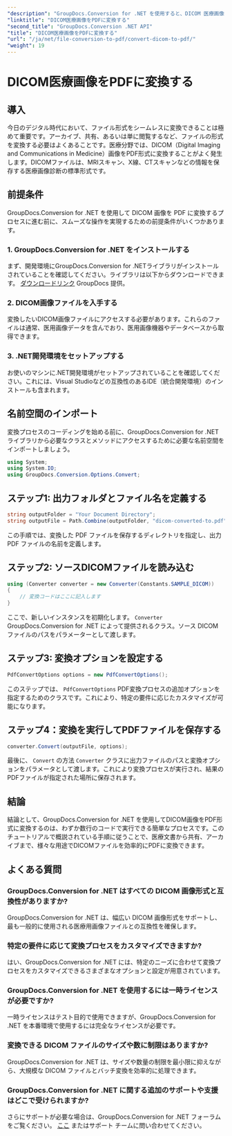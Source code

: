 ```yaml
---
"description": "GroupDocs.Conversion for .NET を使用すると、DICOM 医療画像を簡単に PDF 形式に変換できます。柔軟で効率的、かつカスタマイズ可能な変換ソリューションです。"
"linktitle": "DICOM医療画像をPDFに変換する"
"second_title": "GroupDocs.Conversion .NET API"
"title": "DICOM医療画像をPDFに変換する"
"url": "/ja/net/file-conversion-to-pdf/convert-dicom-to-pdf/"
"weight": 19
---
```


# DICOM医療画像をPDFに変換する

## 導入
今日のデジタル時代において、ファイル形式をシームレスに変換できることは極めて重要です。アーカイブ、共有、あるいは単に閲覧するなど、ファイルの形式を変換する必要はよくあることです。医療分野では、DICOM（Digital Imaging and Communications in Medicine）画像をPDF形式に変換することがよく発生します。DICOMファイルは、MRIスキャン、X線、CTスキャンなどの情報を保存する医療画像診断の標準形式です。
## 前提条件
GroupDocs.Conversion for .NET を使用して DICOM 画像を PDF に変換するプロセスに進む前に、スムーズな操作を実現するための前提条件がいくつかあります。
### 1. GroupDocs.Conversion for .NET をインストールする
まず、開発環境にGroupDocs.Conversion for .NETライブラリがインストールされていることを確認してください。ライブラリは以下からダウンロードできます。 [ダウンロードリンク](https://releases.groupdocs.com/conversion/net/) GroupDocs 提供。
### 2. DICOM画像ファイルを入手する
変換したいDICOM画像ファイルにアクセスする必要があります。これらのファイルは通常、医用画像データを含んでおり、医用画像機器やデータベースから取得できます。
### 3. .NET開発環境をセットアップする
お使いのマシンに.NET開発環境がセットアップされていることを確認してください。これには、Visual Studioなどの互換性のあるIDE（統合開発環境）のインストールも含まれます。

## 名前空間のインポート
変換プロセスのコーディングを始める前に、GroupDocs.Conversion for .NET ライブラリから必要なクラスとメソッドにアクセスするために必要な名前空間をインポートしましょう。
```csharp
using System;
using System.IO;
using GroupDocs.Conversion.Options.Convert;
```
## ステップ1: 出力フォルダとファイル名を定義する
```csharp
string outputFolder = "Your Document Directory";
string outputFile = Path.Combine(outputFolder, "dicom-converted-to.pdf");
```
この手順では、変換した PDF ファイルを保存するディレクトリを指定し、出力 PDF ファイルの名前を定義します。
## ステップ2: ソースDICOMファイルを読み込む
```csharp
using (Converter converter = new Converter(Constants.SAMPLE_DICOM))
{
    // 変換コードはここに記入します
}
```
ここで、新しいインスタンスを初期化します。 `Converter` GroupDocs.Conversion for .NET によって提供されるクラス。ソース DICOM ファイルのパスをパラメーターとして渡します。
## ステップ3: 変換オプションを設定する
```csharp
PdfConvertOptions options = new PdfConvertOptions();
```
このステップでは、 `PdfConvertOptions` PDF変換プロセスの追加オプションを指定するためのクラスです。これにより、特定の要件に応じたカスタマイズが可能になります。
## ステップ4：変換を実行してPDFファイルを保存する
```csharp
converter.Convert(outputFile, options);
```
最後に、 `Convert` の方法 `Converter` クラスに出力ファイルのパスと変換オプションをパラメータとして渡します。これにより変換プロセスが実行され、結果のPDFファイルが指定された場所に保存されます。

## 結論
結論として、GroupDocs.Conversion for .NET を使用してDICOM画像をPDF形式に変換するのは、わずか数行のコードで実行できる簡単なプロセスです。このチュートリアルで概説されている手順に従うことで、医療文書から共有、アーカイブまで、様々な用途でDICOMファイルを効率的にPDFに変換できます。
## よくある質問
### GroupDocs.Conversion for .NET はすべての DICOM 画像形式と互換性がありますか?
GroupDocs.Conversion for .NET は、幅広い DICOM 画像形式をサポートし、最も一般的に使用される医療用画像ファイルとの互換性を確保します。
### 特定の要件に応じて変換プロセスをカスタマイズできますか?
はい、GroupDocs.Conversion for .NET には、特定のニーズに合わせて変換プロセスをカスタマイズできるさまざまなオプションと設定が用意されています。
### GroupDocs.Conversion for .NET を使用するには一時ライセンスが必要ですか?
一時ライセンスはテスト目的で使用できますが、GroupDocs.Conversion for .NET を本番環境で使用するには完全なライセンスが必要です。
### 変換できる DICOM ファイルのサイズや数に制限はありますか?
GroupDocs.Conversion for .NET は、サイズや数量の制限を最小限に抑えながら、大規模な DICOM ファイルとバッチ変換を効率的に処理できます。
### GroupDocs.Conversion for .NET に関する追加のサポートや支援はどこで受けられますか?
さらにサポートが必要な場合は、GroupDocs.Conversion for .NET フォーラムをご覧ください。 [ここ](https://forum.groupdocs.com/c/conversion/11) またはサポート チームに問い合わせてください。